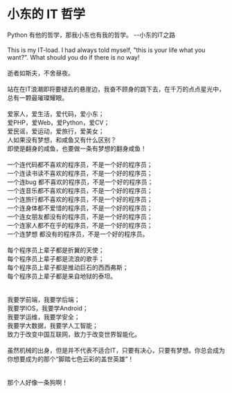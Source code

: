 # 小东的 IT 哲学
Python 有他的哲学，那我小东也有我的哲学。            --小东的IT之路<br />
<br />
This is my IT-load. I had always told myself, "this is your life what you want?". What should you do if there is no way!<br />
<br />
逝者如斯夫，不舍昼夜。<br />
<br />
站在在IT浪潮即将要褪去的悬崖边，我奋不顾身的跳下去，在千万的点点星光中，总有一颗最璀璨耀眼。<br />
<br />
爱家人，爱生活，爱代码，爱小东；<br />
爱PHP，爱Web，爱Python，爱CV；<br />
爱民谣，爱运动，爱旅行，爱美女；<br />
人如果没有梦想，和咸鱼又有什么区别？<br />
即使是翻身的咸鱼，也要做一条有梦想的翻身咸鱼！<br />
<br />
一个连代码都不喜欢的程序员，不是一个好的程序员；<br />
一个连读书读不喜欢的程序员，不是一个好的程序员；<br />
一个连bug 都不喜欢的程序员，不是一个好的程序员；<br />
一个连音乐都不喜欢的程序员，不是一个好的程序员；<br />
一个连旅行都不喜欢的程序员，不是一个好的程序员；<br />
一个连身体都不爱惜的程序员，不是一个好的程序员；<br />
一个连女朋友都没有的程序员，不是一个好的程序员；<br />
一个连家人都不在乎的程序员，不是一个好的程序员；<br />
一个连梦想  都没有的程序员，不是一个好的程序员。<br />
<br />
每个程序员上辈子都是折翼的天使；<br />
每个程序员上辈子都是流浪的歌手；<br />
每个程序员上辈子都是推动巨石的西西弗斯；<br />
每个程序员上辈子都是来自地狱的泰坦。<br />
<br />
<br />
我要学前端，我要学后端；<br />
我要学IOS，我要学Android；<br />
我要学运维，我要学安全；<br />
我要学大数据，我要学人工智能；<br />
致力于改变中国互联网，致力于改变世界智能化。<br />
<br />
虽然机械的出身，但是并不代表不适合IT，只要有决心，只要有梦想。你总会成为你想要成为的那个“脚踏七色云彩的盖世英雄”！<br />
<br />
<br />
那个人好像一条狗啊！<br />
